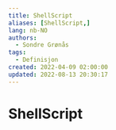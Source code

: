 ```yaml
---
title: ShellScript
aliases: [ShellScript,]
lang: nb-NO
authors:
  - Sondre Grønås
tags:
  - Definisjon
created: 2022-04-09 02:00:00
updated: 2022-08-13 20:30:17
---
```

# ShellScript
